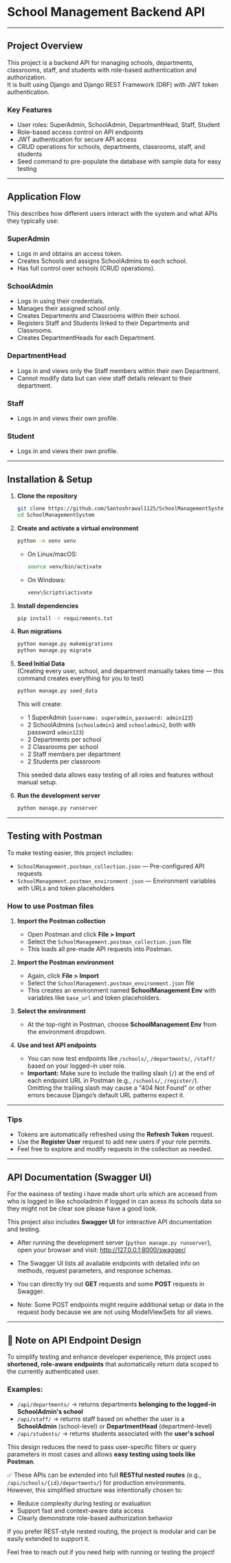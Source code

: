 # School Management Backend API

---

## Project Overview

This project is a backend API for managing schools, departments, classrooms, staff, and students with role-based authentication and authorization.  
It is built using Django and Django REST Framework (DRF) with JWT token authentication.

### Key Features

- User roles: SuperAdmin, SchoolAdmin, DepartmentHead, Staff, Student  
- Role-based access control on API endpoints  
- JWT authentication for secure API access  
- CRUD operations for schools, departments, classrooms, staff, and students  
- Seed command to pre-populate the database with sample data for easy testing  

---

## Application Flow

This describes how different users interact with the system and what APIs they typically use:

### SuperAdmin

- Logs in and obtains an access token.  
- Creates Schools and assigns SchoolAdmins to each school.  
- Has full control over schools (CRUD operations).  

### SchoolAdmin

- Logs in using their credentials.  
- Manages their assigned school only.  
- Creates Departments and Classrooms within their school.  
- Registers Staff and Students linked to their Departments and Classrooms.  
- Creates DepartmentHeads for each Department.  

### DepartmentHead

- Logs in and views only the Staff members within their own Department.  
- Cannot modify data but can view staff details relevant to their department.  

### Staff

- Logs in and views their own profile.  

### Student

- Logs in and views their own profile.  

---

## Installation & Setup

1. **Clone the repository**

    ```bash
    git clone https://github.com/Santoshrawal1125/SchoolManagementSystem.git
    cd SchoolManagementSystem
    ```

2. **Create and activate a virtual environment**

    ```bash
    python -m venv venv
    ```

    - On Linux/macOS:

      ```bash
      source venv/bin/activate
      ```

    - On Windows:

      ```bash
      venv\Scripts\activate
      ```

3. **Install dependencies**

    ```bash
    pip install -r requirements.txt
    ```

4. **Run migrations**

    ```bash
    python manage.py makemigrations
    python manage.py migrate
    ```

5. **Seed Initial Data**  
   (Creating every user, school, and department manually takes time — this command creates everything for you to test)

    ```bash
    python manage.py seed_data
    ```

    This will create:

    - 1 SuperAdmin (`username: superadmin`, `password: admin123`)  
    - 2 SchoolAdmins (`schooladmin1` and `schooladmin2`, both with password `admin123`)  
    - 2 Departments per school  
    - 2 Classrooms per school  
    - 2 Staff members per department  
    - 2 Students per classroom  

    This seeded data allows easy testing of all roles and features without manual setup.

6. **Run the development server**

    ```bash
    python manage.py runserver
    ```

---

## Testing with Postman

To make testing easier, this project includes:

- `SchoolManagement.postman_collection.json` — Pre-configured API requests  
- `SchoolManagement.postman_environment.json` — Environment variables with URLs and token placeholders  

### How to use Postman files

1. **Import the Postman collection**

    - Open Postman and click **File > Import**  
    - Select the `SchoolManagement.postman_collection.json` file  
    - This loads all pre-made API requests into Postman.

2. **Import the Postman environment**

    - Again, click **File > Import**  
    - Select the `SchoolManagement.postman_environment.json` file  
    - This creates an environment named **SchoolManagement Env** with variables like `base_url` and token placeholders.

3. **Select the environment**

    - At the top-right in Postman, choose **SchoolManagement Env** from the environment dropdown.

4. **Use and test API endpoints**

    - You can now test endpoints like `/schools/`, `/departments/`, `/staff/` based on your logged-in user role.  
    - **Important:** Make sure to include the trailing slash (`/`) at the end of each endpoint URL in Postman (e.g., `/schools/`, `/register/`). Omitting the trailing slash may cause a "404 Not Found" or other errors because Django’s default URL patterns expect it.

---

### Tips

- Tokens are automatically refreshed using the **Refresh Token** request.  
- Use the **Register User** request to add new users if your role permits.  
- Feel free to explore and modify requests in the collection as needed.

---

## API Documentation (Swagger UI)

For the easiness of testing i have made short urls which are accesed from who is logged in like schooladmin if logged in can acess its schools data so they might not be clear soe please have a  good look.

This project also includes **Swagger UI** for interactive API documentation and testing.

- After running the development server (`python manage.py runserver`), open your browser and visit:
http://127.0.0.1:8000/swagger/

- The Swagger UI lists all available endpoints with detailed info on methods, request parameters, and response schemas.

- You can directly try out **GET** requests and some **POST** requests in Swagger.

- Note: Some POST endpoints might require additional setup or data in the request body because we are not using ModelViewSets for all views.

---


## 🔹 Note on API Endpoint Design

To simplify testing and enhance developer experience, this project uses **shortened, role-aware endpoints** that automatically return data scoped to the currently authenticated user.

### Examples:

- `/api/departments/` → returns departments **belonging to the logged-in SchoolAdmin's school**
- `/api/staff/` → returns staff based on whether the user is a **SchoolAdmin** (school-level) or **DepartmentHead** (department-level)
- `/api/students/` → returns students associated with the **user's school**

This design reduces the need to pass user-specific filters or query parameters in most cases and allows **easy testing using tools like Postman**.

✅ These APIs can be extended into full **RESTful nested routes** (e.g., `/api/schools/{id}/departments/`) for production environments.  
However, this simplified structure was intentionally chosen to:

- Reduce complexity during testing or evaluation
- Support fast and context-aware data access
- Clearly demonstrate role-based authorization behavior

If you prefer REST-style nested routing, the project is modular and can be easily extended to support it.

Feel free to reach out if you need help with running or testing the project!


